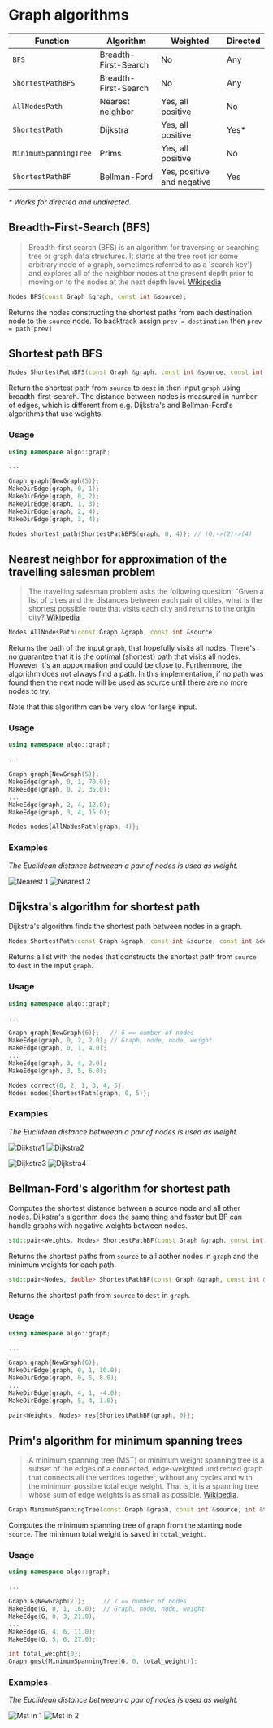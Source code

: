 Graph algorithms
========

| Function  | Algorithm  |  Weighted | Directed  |
|---|---|---|---|
|`BFS`| Breadth-First-Search | No| Any |
|`ShortestPathBFS`| Breadth-First-Search | No| Any |
| `AllNodesPath`  | Nearest neighbor  | Yes, all positive  | No  |
| `ShortestPath`  | Dijkstra  | Yes, all positive  | Yes*  |
|  `MinimumSpanningTree` | Prims  | Yes, all positive  | No  |
| `ShortestPathBF` | Bellman-Ford | Yes, positive and negative | Yes |
 
_* Works for directed and undirected._

## Breadth-First-Search (BFS)
>Breadth-first search (BFS) is an algorithm for traversing or searching tree or graph data structures. 
>It starts at the tree root (or some arbitrary node of a graph, sometimes referred to as a 'search key'), 
>and explores all of the neighbor nodes at the present depth prior to moving on to the nodes at the next depth level.
>[Wikipedia](https://en.wikipedia.org/wiki/Breadth-first_search)

```cpp
Nodes BFS(const Graph &graph, const int &source);
```
Returns the nodes constructing the shortest paths from each destination node to the `source` node. To backtrack 
assign `prev = destination` then `prev = path[prev]`

## Shortest path BFS

```cpp
Nodes ShortestPathBFS(const Graph &graph, const int &source, const int &dest);
```
Return the shortest path from `source` to `dest` in then input `graph` using breadth-first-search. The distance 
between nodes is measured in number of edges, which is different from e.g. Dijkstra's and Bellman-Ford's algorithms 
that use weights.

### Usage

```cpp
using namespace algo::graph;

...

Graph graph{NewGraph(5)};
MakeDirEdge(graph, 0, 1);
MakeDirEdge(graph, 0, 2);
MakeDirEdge(graph, 1, 3);
MakeDirEdge(graph, 2, 4);
MakeDirEdge(graph, 3, 4);

Nodes shortest_path{ShortestPathBFS(graph, 0, 4)}; // (0)->(2)->(4)
```

## Nearest neighbor for approximation of the travelling salesman problem

>The travelling salesman problem asks the following 
>question: "Given a list of cities and the distances between each pair of cities, what is the shortest possible 
>route that visits each city and returns to the origin city? [Wikipedia](https://en.wikipedia.org/wiki/Travelling_salesman_problem)

```cpp
Nodes AllNodesPath(const Graph &graph, const int &source)
```

Returns the path of the input `graph`, that hopefully visits all nodes. There's no guarantee that it is the optimal 
(shortest) path that visits all nodes. However it's an appoximation and could be close to. Furthermore, the 
algorithm does not always find a path.
In this implementation, if no path was found then the next node will be used as source until there are no more nodes to 
try.

Note that this algorithm can be very slow for large input.


### Usage

```cpp
using namespace algo::graph;

...

Graph graph{NewGraph(5)};
MakeEdge(graph, 0, 1, 70.0);
MakeEdge(graph, 0, 2, 35.0);
...
MakeEdge(graph, 2, 4, 12.0);
MakeEdge(graph, 3, 4, 15.0);

Nodes nodes{AllNodesPath(graph, 4)};
```

### Examples

_The Euclidean distance betweean a pair of nodes is used as weight._

![Nearest 1](images/nn1.png) ![Nearest 2](images/nn2.png)


## Dijkstra's algorithm for shortest path

Dijkstra's algorithm finds the shortest path between nodes in a graph. 

```cpp
Nodes ShortestPath(const Graph &graph, const int &source, const int &dest);
```

Returns a list with the nodes that constructs the shortest path from `source` to `dest` in the input `graph`.

### Usage

```cpp
using namespace algo::graph;  

...

Graph graph{NewGraph(6)};   // 6 == number of nodes
MakeEdge(graph, 0, 2, 2.0); // Graph, node, node, weight
MakeEdge(graph, 0, 1, 4.0);
...
MakeEdge(graph, 3, 4, 2.0);
MakeEdge(graph, 3, 5, 6.0);

Nodes correct{0, 2, 1, 3, 4, 5};
Nodes nodes{ShortestPath(graph, 0, 5)};
```

### Examples

_The Euclidean distance betweean a pair of nodes is used as weight._

![Dijkstra1](images/dijkstra1.png) ![Dijkstra2](images/dijkstra2.png)

![Dijkstra3](images/dijkstra3.png) ![Dijkstra4](images/dijkstra4.png)  

## Bellman-Ford's algorithm for shortest path

Computes the shortest distance between a source node and all other nodes. Dijkstra's algorithm does the same thing and faster but BF can handle graphs with negative weights between nodes.

```cpp
std::pair<Weights, Nodes> ShortestPathBF(const Graph &graph, const int &source);
```

Returns the shortest paths from `source` to all aother nodes in `graph` and the minimum weights for each path.

```cpp
std::pair<Nodes, double> ShortestPathBF(const Graph &graph, const int &source, const int &dest);
```

Returns the shortest path from `source` to `dest` in `graph`.

### Usage

```cpp
using namespace algo::graph;

...

Graph graph{NewGraph(6)};
MakeDirEdge(graph, 0, 1, 10.0);
MakeDirEdge(graph, 0, 5, 8.0);
...
MakeDirEdge(graph, 4, 1, -4.0);
MakeDirEdge(graph, 5, 4, 1.0);

pair<Weights, Nodes> res{ShortestPathBF(graph, 0)};
```

## Prim's algorithm for minimum spanning trees

> A minimum spanning tree (MST) or minimum weight spanning tree is a subset of the edges of a connected, edge-weighted 
>undirected graph that connects all the vertices together, without any cycles and with the minimum possible total edge 
>weight. That is, it is a spanning tree whose sum of edge weights is as small as possible. 
> [Wikipedia](https://en.wikipedia.org/wiki/Minimum_spanning_tree).

```cpp
Graph MinimumSpanningTree(const Graph &graph, const int &source, int &total_weight);
```
Computes the minimum spanning tree of `graph` from the starting node `source`. The minimum total weight is saved in `total_weight`.

### Usage

```cpp
using namespace algo::graph;

...

Graph G{NewGraph(7)};     // 7 == number of nodes
MakeEdge(G, 0, 1, 16.0);  // Graph, node, node, weight
MakeEdge(G, 0, 3, 21.0);
...
MakeEdge(G, 4, 6, 11.0);
MakeEdge(G, 5, 6, 27.0);

int total_weight{0};
Graph gmst{MinimumSpanningTree(G, 0, total_weight)};
```

### Examples

_The Euclidean distance betweean a pair of nodes is used as weight._

![Mst in 1](images/mst1.png) ![Mst in 2](images/mst2.png)


